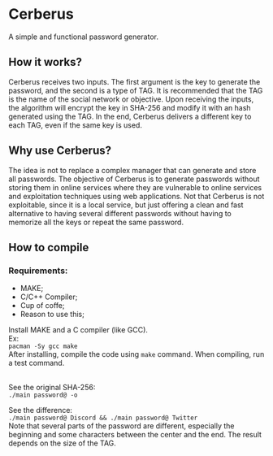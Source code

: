 # Cerberus
A simple and functional password generator.

## How it works?
Cerberus receives two inputs. The first argument is the key to generate the password, and the second is a type of TAG. It is recommended that the TAG is the name of the social network or objective. Upon receiving the inputs, the algorithm will encrypt the key in SHA-256 and modify it with an hash generated using the TAG. In the end, Cerberus delivers a different key to each TAG, even if the same key is used.

## Why use Cerberus?
The idea is not to replace a complex manager that can generate and store all passwords. The objective of Cerberus is to generate passwords without storing them in online services where they are vulnerable to online services and exploitation techniques using web applications. Not that Cerberus is not exploitable, since it is a local service, but just offering a clean and fast alternative to having several different passwords without having to memorize all the keys or repeat the same password.

## How to compile

### Requirements:
* MAKE;
* C/C++ Compiler;
* Cup of coffe;
* Reason to use this;

Install MAKE and a C compiler (like GCC). <br>
Ex: <br>
`pacman -Sy gcc make` <br>
After installing, compile the code using `make` command. When compiling, run a test command. <br> <br>

See the original SHA-256: <br>
`./main password@ -o`

See the difference: <br>
`./main password@ Discord && ./main password@ Twitter` <br>
Note that several parts of the password are different, especially the beginning and some characters between the center and the end. The result depends on the size of the TAG.
